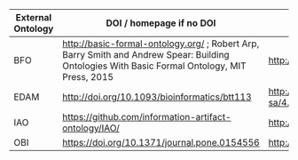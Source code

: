 External Ontology|DOI / homepage if no DOI|License|FAIRsharing URL
-----------------|------------------------|-------|---------------
BFO|http://basic-formal-ontology.org/ ; Robert Arp, Barry Smith and Andrew Spear: Building Ontologies With Basic Formal Ontology, MIT Press, 2015|http://creativecommons.org/licenses/by/4.0/|https://doi.org/10.25504/FAIRsharing.wcpd6f
EDAM|http://doi.org/10.1093/bioinformatics/btt113|http://creativecommons.org/licenses/by-sa/4.0/|https://doi.org/10.25504/FAIRsharing.a6r7zs
IAO|https://github.com/information-artifact-ontology/IAO/|http://creativecommons.org/licenses/by/3.0/|https://doi.org/10.25504/FAIRsharing.gq1xtx
OBI|https://doi.org/10.1371/journal.pone.0154556|http://creativecommons.org/licenses/by/3.0/|https://doi.org/10.25504/FAIRsharing.284e1z
